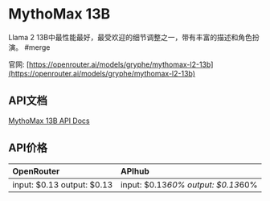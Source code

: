 # MythoMax 13B

Llama 2 13B中最性能最好，最受欢迎的细节调整之一，带有丰富的描述和角色扮演。 #merge

官网: [https://openrouter.ai/models/gryphe/mythomax-l2-13b](https://openrouter.ai/models/gryphe/mythomax-l2-13b)

## API文档

[MythoMax 13B API Docs](../apis/zh/MythoMax_13B.md)

## API价格

| OpenRouter | APIhub |
|:---|:---|
| input: $0.13 output: $0.13 | input: $0.13*60% output: $0.13*60% |
